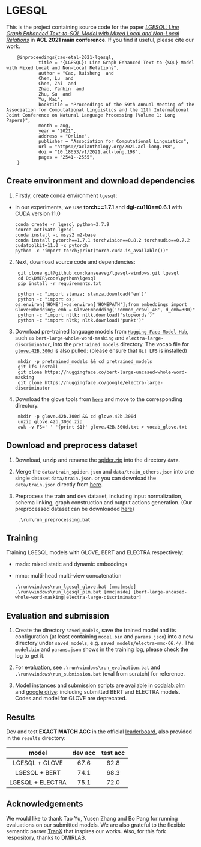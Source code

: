 # LGESQL

This is the project containing source code for the paper [*LGESQL: Line Graph Enhanced Text-to-SQL Model with Mixed Local and Non-Local Relations*](https://arxiv.org/abs/2004.12299) in **ACL 2021 main conference**. If you find it useful, please cite our work.

        @inproceedings{cao-etal-2021-lgesql,
                title = "{LGESQL}: Line Graph Enhanced Text-to-{SQL} Model with Mixed Local and Non-Local Relations",
                author = "Cao, Ruisheng  and
                Chen, Lu  and
                Chen, Zhi  and
                Zhao, Yanbin  and
                Zhu, Su  and
                Yu, Kai",
                booktitle = "Proceedings of the 59th Annual Meeting of the Association for Computational Linguistics and the 11th International Joint Conference on Natural Language Processing (Volume 1: Long Papers)",
                month = aug,
                year = "2021",
                address = "Online",
                publisher = "Association for Computational Linguistics",
                url = "https://aclanthology.org/2021.acl-long.198",
                doi = "10.18653/v1/2021.acl-long.198",
                pages = "2541--2555",
        }


## Create environment and download dependencies


1. Firstly, create conda environment `lgesql`:
  - In our experiments, we use **torch==1.7.1** and **dgl-cu110==0.6.1** with CUDA version 11.0
        
        conda create -n lgesql python=3.7.9
        source activate lgesql
        conda install -c msys2 m2-base 
        conda install pytorch==1.7.1 torchvision==0.8.2 torchaudio==0.7.2 cudatoolkit=11.0 -c pytorch
        python -c "import torch;print(torch.cuda.is_available())"

2. Next, download source code and dependencies:

        git clone git@github.com:kanseaveg/lgesql-windows.git lgesql
        cd D:\DMIR\code\python\lgesql
        pip install -r requirements.txt

        python -c "import stanza; stanza.download('en')"
        python -c "import os; os.environ['HOME']=os.environ['HOMEPATH'];from embeddings import GloveEmbedding; emb = GloveEmbedding('common_crawl_48', d_emb=300)"
        python -c "import nltk; nltk.download('stopwords')"
        python -c "import nltk; nltk.download('punkt')"

3. Download pre-trained language models from [`Hugging Face Model Hub`](https://huggingface.co/models), such as `bert-large-whole-word-masking` and `electra-large-discriminator`, into the `pretrained_models` directory. The vocab file for [`glove.42B.300d`](http://nlp.stanford.edu/data/glove.42B.300d.zip) is also pulled: (please ensure that `Git LFS` is installed)

        mkdir -p pretrained_models && cd pretrained_models
        git lfs install
        git clone https://huggingface.co/bert-large-uncased-whole-word-masking
        git clone https://huggingface.co/google/electra-large-discriminator
        
4. Download the glove tools from [`here`](http://nlp.stanford.edu/data/glove.42B.300d.zip) and move to the corresponding directory.

        mkdir -p glove.42b.300d && cd glove.42b.300d
        unzip glove.42b.300d.zip
        awk -v FS=' ' '{print $1}' glove.42B.300d.txt > vocab_glove.txt

## Download and preprocess dataset

1. Download, unzip and rename the [spider.zip](https://drive.google.com/uc?export=download&id=1_AckYkinAnhqmRQtGsQgUKAnTHxxX5J0) into the directory `data`.

2. Merge the `data/train_spider.json` and `data/train_others.json` into one single dataset `data/train.json`. or you can download the `data/train.json` directly from [here](https://drive.google.com/file/d/1kDoQ9oVNxLRl02y2ndsly2SIqxpYlr4y/view?usp=sharing).

3. Preprocess the train and dev dataset, including input normalization, schema linking, graph construction and output actions generation. (Our preprocessed dataset can be downloaded [here](https://drive.google.com/file/d/1L8sWlp7J9LWjw9MP2bHGsf0wC4xLAyxO/view?usp=sharing))

        .\run\run_preprocessing.bat

## Training

Training LGESQL models with GLOVE, BERT and ELECTRA respectively:
  - msde: mixed static and dynamic embeddings
  - mmc: multi-head multi-view concatenation


        .\run\windows\run_lgesql_glove.bat [mmc|msde]
        .\run\windows\run_lgesql_plm.bat [mmc|msde] [bert-large-uncased-whole-word-masking|electra-large-discriminator]
        

## Evaluation and submission

1. Create the directory `saved_models`, save the trained model and its configuration (at least containing `model.bin` and `params.json`) into a new directory under `saved_models`, e.g. `saved_models/electra-mmc-66.4/`. The `model.bin` and `params.json` shows in the training log, please check the log to get it. 

2. For evaluation, see `.\run\windows\run_evaluation.bat` and `.\run\windows\run_submission.bat` (eval from scratch) for reference.

3. Model instances and submission scripts are available in [codalab:plm](https://worksheets.codalab.org/worksheets/0x53017948b7dc4cbd95d3191a35f6b6b2) and [google drive](https://drive.google.com/file/d/1ALf5ycxMViHrT5WGuFO3g9eT7R2S1rgy/view?usp=sharing): including submitted BERT and ELECTRA models. Codes and model for GLOVE are deprecated.


## Results
Dev and test **EXACT MATCH ACC** in the official [leaderboard](https://yale-lily.github.io//spider), also provided in the `results` directory:

| model | dev acc | test acc |
| :---: | :---: | :---: |
| LGESQL + GLOVE | 67.6 | 62.8 |
| LGESQL + BERT | 74.1 | 68.3 |
| LGESQL + ELECTRA | 75.1 | 72.0 |

## Acknowledgements

We would like to thank Tao Yu, Yusen Zhang and Bo Pang for running evaluations on our submitted models. We are also grateful to the flexible semantic parser [TranX](https://github.com/pcyin/tranX) that inspires our works. Also, for this fork respository, thanks to DMIRLAB.
